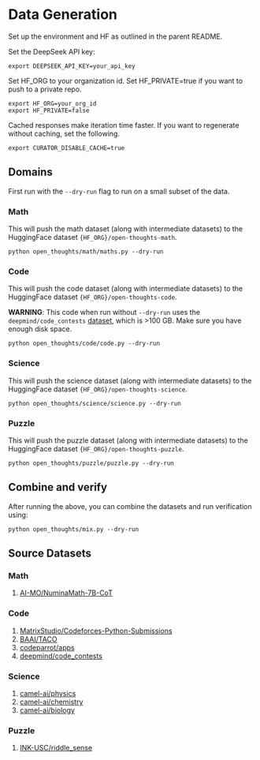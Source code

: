 # Data Generation

Set up the environment and HF as outlined in the parent README.

Set the DeepSeek API key:
```
export DEEPSEEK_API_KEY=your_api_key
```

Set HF_ORG to your organization id. Set HF_PRIVATE=true if you want to push to a private repo.
```
export HF_ORG=your_org_id
export HF_PRIVATE=false
```


Cached responses make iteration time faster. If you want to regenerate without caching, set the following. 
```
export CURATOR_DISABLE_CACHE=true
```

## Domains

First run with the `--dry-run` flag to run on a small subset of the data.

### Math

This will push the math dataset (along with intermediate datasets) to the HuggingFace dataset `{HF_ORG}/open-thoughts-math`.

```
python open_thoughts/math/maths.py --dry-run
```

### Code

This will push the code dataset (along with intermediate datasets) to the HuggingFace dataset `{HF_ORG}/open-thoughts-code`.

**WARNING**: This code when run without `--dry-run` uses the `deepmind/code_contests` [dataset](https://huggingface.co/datasets/deepmind/code_contests), which is >100 GB. Make sure you have enough disk space.

```
python open_thoughts/code/code.py --dry-run
```

### Science

This will push the science dataset (along with intermediate datasets) to the HuggingFace dataset `{HF_ORG}/open-thoughts-science`.

```
python open_thoughts/science/science.py --dry-run
```

### Puzzle

This will push the puzzle dataset (along with intermediate datasets) to the HuggingFace dataset `{HF_ORG}/open-thoughts-puzzle`.

```
python open_thoughts/puzzle/puzzle.py --dry-run
```


## Combine and verify

After running the above, you can combine the datasets and run verification using:

```
python open_thoughts/mix.py --dry-run
```


## Source Datasets

### Math

1. [AI-MO/NuminaMath-7B-CoT](https://huggingface.co/AI-MO/NuminaMath-7B-CoT)

### Code

1. [MatrixStudio/Codeforces-Python-Submissions](https://huggingface.co/datasets/MatrixStudio/Codeforces-Python-Submissions)
2. [BAAI/TACO](https://huggingface.co/datasets/BAAI/TACO)
3. [codeparrot/apps](https://huggingface.co/datasets/codeparrot/apps)
4. [deepmind/code_contests](https://huggingface.co/datasets/deepmind/code_contests)

### Science 

1. [camel-ai/physics](https://huggingface.co/datasets/camel-ai/physics)
2. [camel-ai/chemistry](https://huggingface.co/datasets/camel-ai/chemistry)
3. [camel-ai/biology](https://huggingface.co/datasets/camel-ai/biology)


### Puzzle

1. [INK-USC/riddle_sense](https://huggingface.co/datasets/INK-USC/riddle_sense)
